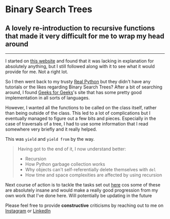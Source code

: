 # Binary Search Trees

## A lovely re-introduction to recursive functions that made it very difficult for me to wrap my head around

---
I started on [this website](https://www.section.io/engineering-education/implementing-binary-search-tree-using-python/) and found that it was lacking in explanation for absolutely anything, but I still followed along with it to see what it would provide for me. Not a right lot.

So I then went back to my trusty [Real Python](realpython.com) but they didn't have any tutorials or the likes regarding Binary Search Trees? After a bit of searching around, I found [Geeks for Geeks](https://www.geeksforgeeks.org/binary-search-tree-data-structure/)'s site that has some pretty good implementation in all sorts of languages.

However, I wanted all the functions to be called on the class itself, rather than being outside of the class. This led to a lot of complications but I eventually managed to figure out a few bits and pieces. Especially in the case of traversals of a tree, I had to use some information that I read somewhere very briefly and it really helped.

This was `yield` and `yield from` by the way.

> Having got to the end of it, I now understand better:
>
>- Recursion
>- How Python garbage collection works
>- Why objects can't self-referentially delete themselves with `del`
>- How time and space complexities are affected by using recursion

Next course of action is to tackle the tasks set out [here](https://www.geeksforgeeks.org/binary-search-tree-data-structure/) cos some of these are absolutely insane and would make a really good progression from my own work that I've done here. Will potentially be updating in the future

Please feel free to provide **constructive** criticisms by reaching out to me on [Instagram](https://www.instagram.com/will_spencer171) or [LinkedIn](https://www.linkedin.com/in/willspencer171)
